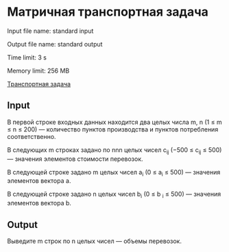 # Матричная транспортная задача
Input file name: standard input

Output file name: standard output

Time limit: 3 s

Memory limit: 256 MB

[Транспортная задача](https://ru.wikipedia.org/wiki/%D0%A2%D1%80%D0%B0%D0%BD%D1%81%D0%BF%D0%BE%D1%80%D1%82%D0%BD%D0%B0%D1%8F_%D0%B7%D0%B0%D0%B4%D0%B0%D1%87%D0%B0)
## Input
В первой строке входных данных находится два целых числа m, n (1 ≤ m ≤ n ≤ 200) — количество пунктов производства и пунктов потребления соответственно.

В следующих m строках задано по nnn целых чисел c<sub>ij​</sub> (−500 ≤ c<sub>ij</sub> ​≤ 500) — значения элементов стоимости перевозок.

В следующей строке задано m целых чисел a<sub>i</sub>​ (0 ≤ a<sub>i</sub> ​≤ 500) — значения элементов вектора a.

В следующей строке задано n целых чисел b<sub>i</sub>​ (0 ≤ b <sub>i</sub>​ ​≤ 500) — значения элементов вектора b.
## Output
Выведите m строк по n целых чисел  — объемы перевозок.